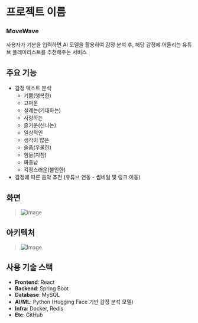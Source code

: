 # 프로젝트 이름

### MoveWave

사용자가 기분을 입력하면 AI 모델을 활용하여 감정 분석 후, 해당 감정에 어울리는 유튜브 플레이리스트를 추천해주는 서비스


## 주요 기능

- 감정 텍스트 분석
  - 기쁨(행복한)
  - 고마운
  - 설레는(기대하는)
  - 사랑하는
  - 즐거운(신나는)
  - 일상적인
  - 생각이 많은
  - 슬픔(우울한)
  - 힘듦(지침)
  - 짜증남
  - 걱정스러운(불안한)
- 감정에 따른 음악 추천 (유튜브 연동 - 썸네일 및 링크 이동)

## 화면

> ![Image](https://github.com/user-attachments/assets/ea9438e1-a1e9-4baa-ba98-435ec1448d79)

## 아키텍처

> ![Image](https://github.com/user-attachments/assets/de0814cd-770a-4054-a702-3e188c9d6c84)

## 사용 기술 스택

- **Frontend**: React
- **Backend**: Spring Boot
- **Database**: MySQL
- **AI/ML**: Python (Hugging Face 기반 감정 분석 모델)
- **Infra**: Docker, Redis
- **Etc**: GitHub 